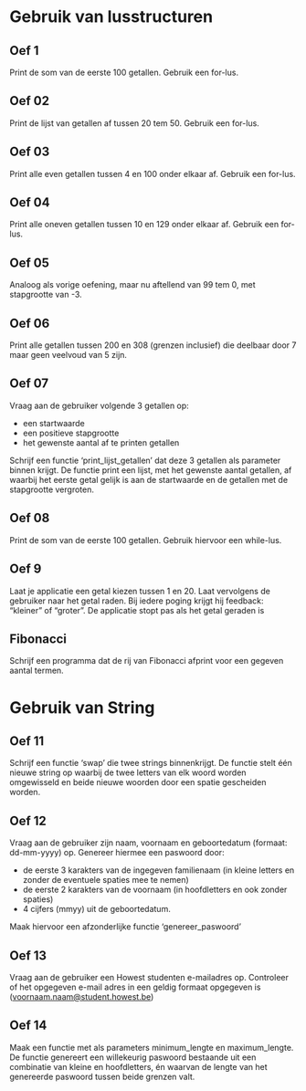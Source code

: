 # Gebruik van lusstructuren
## Oef 1
Print de som van de eerste 100 getallen. Gebruik een for-lus.
## Oef 02
Print de lijst van getallen af tussen 20 tem 50. Gebruik een for-lus.
## Oef 03
Print alle even getallen tussen 4 en 100 onder elkaar af. Gebruik een for-lus.
## Oef 04
Print alle oneven getallen tussen 10 en 129 onder elkaar af. Gebruik een for-lus.
## Oef 05
Analoog als vorige oefening, maar nu aftellend van 99 tem 0, met stapgrootte van -3.
## Oef 06
Print alle getallen tussen 200 en 308 (grenzen inclusief) die deelbaar door 7 maar geen veelvoud van 5 zijn.
## Oef 07
Vraag aan de gebruiker volgende 3 getallen op:
- een startwaarde
- een positieve stapgrootte
- het gewenste aantal af te printen getallen

Schrijf een functie ‘print_lijst_getallen’ dat deze 3 getallen als parameter binnen krijgt. De functie print een lijst, met het gewenste aantal getallen, af waarbij het eerste getal gelijk is aan de startwaarde en de getallen met de stapgrootte vergroten.
## Oef 08
Print de som van de eerste 100 getallen. Gebruik hiervoor een while-lus.
## Oef 9
Laat je applicatie een getal kiezen tussen 1 en 20. Laat vervolgens de gebruiker naar het getal raden. Bij iedere poging krijgt hij feedback: “kleiner” of “groter”.  De applicatie stopt pas als het getal geraden is
## Fibonacci
Schrijf een programma dat de rij van Fibonacci afprint voor een gegeven aantal termen.
# Gebruik van String
## Oef 11
Schrijf een functie ‘swap’ die twee strings binnenkrijgt. De functie stelt één nieuwe string op waarbij de twee letters van elk woord worden omgewisseld en beide nieuwe woorden door een spatie gescheiden worden.
## Oef 12 
Vraag aan de gebruiker zijn naam, voornaam en geboortedatum (formaat: dd-mm-yyyy) op. Genereer hiermee een paswoord door:
- de eerste 3 karakters van de ingegeven familienaam (in kleine letters en zonder de eventuele spaties mee te nemen)
- de eerste 2 karakters van de voornaam (in hoofdletters en ook zonder spaties)
- 4 cijfers (mmyy) uit de geboortedatum.

Maak hiervoor een afzonderlijke functie ‘genereer_paswoord’
## Oef 13
Vraag aan de gebruiker een Howest studenten e-mailadres op. Controleer of het opgegeven e-mail adres in een geldig formaat opgegeven is (voornaam.naam@student.howest.be)
## Oef 14
Maak een functie met als parameters minimum_lengte en maximum_lengte. De functie genereert een willekeurig paswoord bestaande uit een combinatie van kleine en hoofdletters, én  waarvan de lengte van het genereerde paswoord tussen beide grenzen valt.


